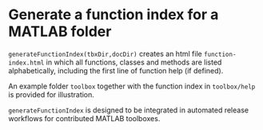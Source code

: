 # Generate a function index for a MATLAB folder



`generateFunctionIndex(tbxDir,docDir)` creates an html file `function-index.html` in which all functions, classes and methods are listed alphabetically, including the first line of function help (if defined).

An example folder `toolbox` together with the function index in `toolbox/help` is provided for illustration. 

`generateFunctionIndex` is designed to be integrated in automated release workflows for contributed MATLAB toolboxes. 
